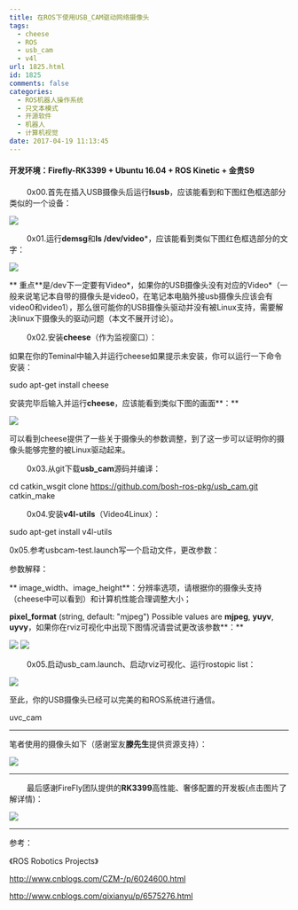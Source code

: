 ```yaml
---
title: 在ROS下使用USB_CAM驱动网络摄像头
tags:
  - cheese
  - ROS
  - usb_cam
  - v4l
url: 1825.html
id: 1825
comments: false
categories:
  - ROS机器人操作系统
  - 只文本模式
  - 开源软件
  - 机器人
  - 计算机视觉
date: 2017-04-19 11:13:45
---
```


#### 开发环境：**Firefly-RK3399** \+ **Ubuntu 16.04** \+ **ROS Kinetic** \+ **金贵S9**

        0x00.首先在插入USB摄像头后运行**lsusb**，应该能看到和下图红色框选部分类似的一个设备：

![](http://oarap.org/wp-content/uploads/2017/04/usb_cam_lsusb.png)

        0x01.运行**demsg**和**ls /dev/video***，应该能看到类似下图红色框选部分的文字：

![](http://oarap.org/wp-content/uploads/2017/04/demsg_ls_dev_video.png)

** 重点**是/dev下一定要有Video*，如果你的USB摄像头没有对应的Video*（一般来说笔记本自带的摄像头是video0，在笔记本电脑外接usb摄像头应该会有video0和video1），那么很可能你的USB摄像头驱动并没有被Linux支持，需要解决linux下摄像头的驱动问题（本文不展开讨论）。

        0x02.安装**cheese**（作为监视窗口）：

 如果在你的Teminal中输入并运行cheese如果提示未安装，你可以运行一下命令安装：

sudo apt-get install cheese

 安装完毕后输入并运行**cheese**，应该能看到类似下图的画面**：**

![](http://oarap.org/wp-content/uploads/2017/04/usb_cam_cheese.png)

 可以看到cheese提供了一些关于摄像头的参数调整，到了这一步可以证明你的摄像头能够完整的被Linux驱动起来。

        0x03.从git下载**usb_cam**源码并编译：

cd catkin_wsgit 
clone https://github.com/bosh-ros-pkg/usb_cam.git
catkin_make

        0x04.安装**v4l-utils**（Video4Linux）：

sudo apt-get install v4l-utils

0x05.参考usbcam-test.launch写一个启动文件，更改参数：

   

 参数解释：

** image\_width、image\_height**：分辨率选项，请根据你的摄像头支持（cheese中可以看到）和计算机性能合理调整大小；

 **pixel_format** (string, default: "mjpeg") Possible values are **mjpeg**, **yuyv**, **uyvy**，如果你在rviz可视化中出现下图情况请尝试更改该参数**：**

![](http://oarap.org/wp-content/uploads/2017/04/usb_cam_launch_no_mjpeg.png) ![](http://oarap.org/wp-content/uploads/2017/04/usb_cam_launch_r_g.png)

        0x05.启动usb_cam.launch、启动rviz可视化、运行rostopic list：

![](http://oarap.org/wp-content/uploads/2017/04/usb_cam_rviz_rostopic.png)

 至此，你的USB摄像头已经可以完美的和ROS系统进行通信。

uvc_cam

* * *

 笔者使用的摄像头如下（感谢室友**滕先生**提供资源支持）：

![](http://oarap.org/wp-content/uploads/2017/04/jingui_s9_usb_cam.png)

* * *

        最后感谢FireFly团队提供的**RK3399**高性能、奢侈配置的开发板(点击图片了解详情)：

[![](http://oarap.org/wp-content/uploads/2017/04/firefly_rk3399_preview.png)](http://www.t-firefly.com/zh/firenow/Firefly-rk3399/)

* * *

 参考：

 《ROS Robotics Projects》

 http://www.cnblogs.com/CZM-/p/6024600.html

 http://www.cnblogs.com/qixianyu/p/6575276.html